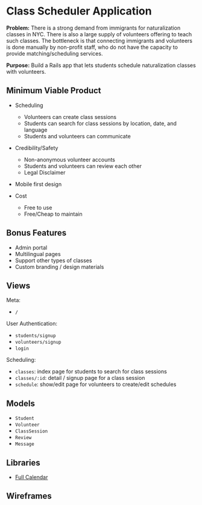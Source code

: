 # Class Scheduler Application

**Problem:** There is a strong demand from immigrants for naturalization classes
in NYC. There is also a large supply of volunteers offering to teach such
classes. The bottleneck is that connecting immigrants and volunteers is done
manually by non-profit staff, who do not have the capacity to provide
matching/scheduling services.

**Purpose:** Build a Rails app that lets students schedule naturalization classes with
volunteers.

## Minimum Viable Product

- Scheduling
	- Volunteers can create class sessions
	- Students can search for class sessions by location, date, and language
	- Students and volunteers can communicate

- Credibility/Safety
	- Non-anonymous volunteer accounts
	- Students and volunteers can review each other
	- Legal Disclaimer

- Mobile first design

- Cost
	- Free to use
	- Free/Cheap to maintain

## Bonus Features

- Admin portal
- Multilingual pages
- Support other types of classes
- Custom branding / design materials

## Views

Meta: 
- `/`

User Authentication:
- `students/signup`
- `volunteers/signup`
- `login`

Scheduling: 
- `classes`: index page for students to search for class sessions
- `classes/:id`: detail / signup page for a class session
- `schedule`: show/edit page for volunteers to create/edit schedules

## Models

- `Student`
- `Volunteer`
- `ClassSession`
- `Review`
- `Message`

## Libraries

- [Full Calendar](https://fullcalendar.io/)


## Wireframes